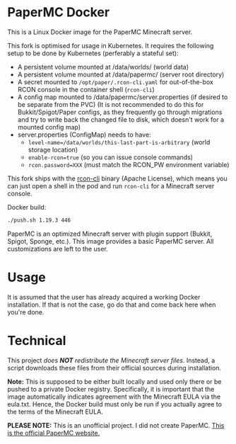 # PaperMC Docker
This is a Linux Docker image for the PaperMC Minecraft server.

This fork is optimised for usage in Kubernetes. It requires the following
setup to be done by Kubernetes (perferably a stateful set):
 * A persistent volume mounted at /data/worlds/ (world data)
 * A persistent volume mounted at /data/papermc/ (server root directory)
 * A secret mounted to `/opt/paper/.rcon-cli.yaml` for out-of-the-box RCON console in the container shell (`rcon-cli`)
 * A config map mounted to /data/papermc/server.properties (if desired to be separate from the PVC) (It is not recommended to do this for Bukkit/Spigot/Paper configs, as they frequently go through migrations and try to write back the changed file to disk, which doesn't work for a mounted config map)
 * server.properties (ConfigMap) needs to have:
   * `level-name=/data/worlds/this-last-part-is-arbitrary` (world storage location)
   * `enable-rcon=true` (so you can issue console commands)
   * `rcon.password=XXX` (must match the RCON_PW environment variable)

This fork ships with the [rcon-cli](https://github.com/itzg/rcon-cli)
binary (Apache License), which means you can just open a shell in the pod
and run `rcon-cli` for a Minecraft server console.

Docker build:

```bash
./push.sh 1.19.3 446
```

PaperMC is an optimized Minecraft server with plugin support (Bukkit, Spigot, Sponge, etc.).
This image provides a basic PaperMC server. All customizations are left to the user.
# Usage
It is assumed that the user has already acquired a working Docker installation. If that is not the case, go do that and come back here when you're done.
# Technical
This project *does **NOT** redistribute the Minecraft server files*. Instead, a script downloads these files from their official sources during installation.

**Note:** This is supposed to be either built locally and used only there or
be pushed to a private Docker registry. Specifically, it is important that
the image automatically indicates agreement with the Minecraft EULA via
the eula.txt. Hence, the Docker build must only be run if you actually
agree to the terms of the Minecraft EULA.

**PLEASE NOTE:** This is an unofficial project. I did not create PaperMC. [This is the official PaperMC website.](https://papermc.io/)
